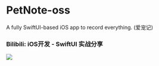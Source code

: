 # PetNote-oss
A fully SwiftUI-based iOS app to record everything. (爱宠记)

### Bilibili: iOS开发 - SwiftUI 实战分享
[![](https://mymx2-oss.oss-cn-shanghai.aliyuncs.com/doc/img-prtsc-oss.jpg)](https://www.bilibili.com/video/BV1Q4421S7Bx/?share_source=copy_web&vd_source=f37f4981955278d3532660e4934b6ad2)
